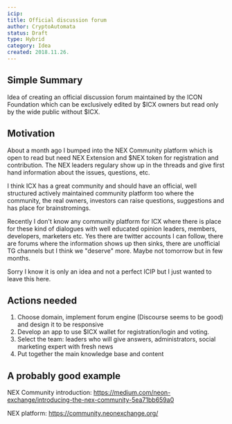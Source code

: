 ```yaml
---
icip: 
title: Official discussion forum
author: CryptoAutomata
status: Draft
type: Hybrid
category: Idea
created: 2018.11.26.
---
```


## Simple Summary
Idea of creating an official discussion forum maintained by the ICON Foundation which can be exclusively edited by $ICX owners but read only by the wide public without $ICX.

## Motivation
About a month ago I bumped into the NEX Community platform which is open to read but need NEX Extension and $NEX token for registration and contribution. The NEX leaders regulary show up in the threads and give first hand information about the issues, questions, etc.

I think ICX has a great community and should have an official, well structured actively maintained community platform too where the community, the real owners, investors can raise questions, suggestions and has place for brainstromings.

Recently I don't know any community platform for ICX where there is place for these kind of dialogues with well educated opinion leaders, members, developers, marketers etc. Yes there are twitter accounts I can follow, there are forums where the information shows up then sinks, there are unofficial TG channels but I think we "deserve" more. Maybe not tomorrow but in few months. 

Sorry I know it is only an idea and not a perfect ICIP but I just wanted to leave this here.

## Actions needed

1. Choose domain, implement forum engine (Discourse seems to be good) and design it to be responsive
2. Develop an app to use $ICX wallet for registration/login and voting.
3. Select the team: leaders who will give answers, administrators, social marketing expert with fresh news
4. Put together the main knowledge base and content

## A probably good example

NEX Community introduction:
https://medium.com/neon-exchange/introducing-the-nex-community-5ea71bb659a0 

NEX platform:
https://community.neonexchange.org/

